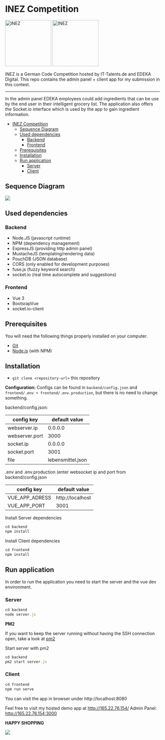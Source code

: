 # INEZ Competition
  <img src="https://www.it-talents.de/thumbs/partner/edeka-digital-gmbh/original-500x173.jpg" width="150" title="INEZ"> <img src="https://www.it-talents.de/assets/img/logo_blue.svg" width="150" title="INEZ">
  

  
INEZ is a German Code Competition hosted by IT-Talents.de and EDEKA Digital. This repo contains the admin panel + client app for my submission in this contest.

* * *

In the admin panel EDEKA employees could add ingredients that can be use by the end user in their intelligent grocery list. 
The application also offers the Socket.io interface which is used by the app to gain ingredient information.

- [INEZ Competition](#inez-competition)
  * [Sequence Diagram](#sequence-diagram)
  * [Used dependencies](#used-dependencies)
    + [Backend](#backend)
    + [Frontend](#frontend)
  * [Prerequisites](#prerequisites)
  * [Installation](#installation)
  * [Run application](#run-application)
    + [Server](#server)
    + [Client](#client)

## Sequence Diagram
<img src="https://github.com/marienfeldtom/inez_admin/blob/master/diagram.svg">

## Used dependencies

### Backend
* Node.JS (javascript runtime)
* NPM (dependency management)
* ExpressJS (providing http admin panel)
* MustacheJS (templating/rendering data)
* PouchDB (JSON database)
* CORS (only enabled for development purposes)
* fuse.js (fuzzy keyword search)
* socket.io (real time autocomplete and suggestions)

### Frontend
* Vue 3
* BootsrapVue
* socket.io-client

## Prerequisites

You will need the following things properly installed on your computer.

* [Git](http://git-scm.com/)
* [Node.js](http://nodejs.org/) (with NPM)

 ## Installation
 
 * `git clone <repository-url>` this repository 
 
 **Configuration:**
 Configs can be found in `backend/config.json` and `frontend/.env + frontend/.env.production`, but there is no need to change something.
 
backend/config.json:

| config key     | default value     |
|----------------|-------------------|
| webserver.ip   | 0.0.0.0           |
| webserver.port | 3000              |
| socket.ip      | 0.0.0.0           |
| socket.port    | 3001              |
| file           | lebensmittel.json |

.env and .env.production (enter websocket ip and port from backend/config.json

| config key     | default value     |
|----------------|-------------------|
| VUE_APP_ADRESS | http://localhost  |
| VUE_APP_PORT   | 3001              |

 Install Server dependencies
```javascript
cd backend
npm install
```

 Install Client dependencies
```javascript
cd frontend
npm install
```

## Run application
In order to run the application you need to start the server and the vue dev environment.

### Server
 ```javascript
 cd backend
node server.js
```
**PM2**

If you want to keep the server running without having the SSH connection open, take a look at [pm2](https://www.npmjs.com/package/pm2)

Start server with pm2
```javascript
cd backend
pm2 start server.js
```

### Client

```javascript
cd frontend
npm run serve
```

You can visit the app in browser under http://localhost:8080

Feel free to visit my hosted demo app at http://165.22.76.154/
Admin Panel: http://165.22.76.154:3000

**HAPPY SHOPPING**

<img src="https://media3.giphy.com/media/26xBJQgfNVrVEQes0/giphy.gif">
